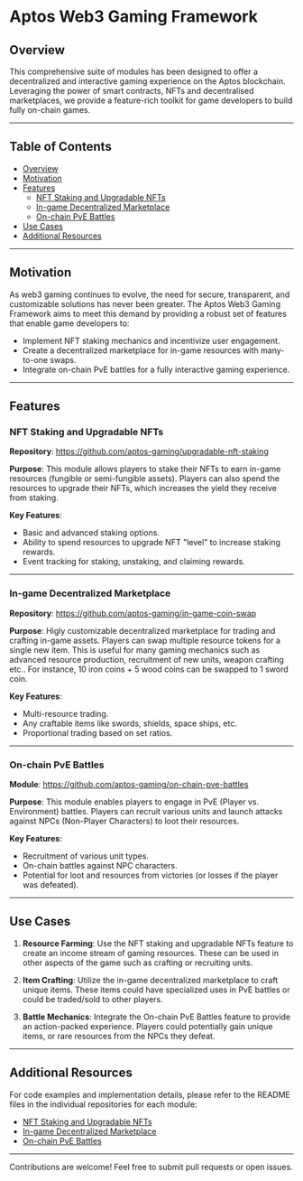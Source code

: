 # Aptos Web3 Gaming Framework

## Overview

This comprehensive suite of modules has been designed to offer a decentralized and interactive gaming experience on the Aptos blockchain. Leveraging the power of smart contracts, NFTs and decentralised marketplaces, we provide a feature-rich toolkit for game developers to build fully on-chain games.

---

## Table of Contents

- [Overview](#overview)
- [Motivation](#motivation)
- [Features](#features)
  - [NFT Staking and Upgradable NFTs](#nft-staking-and-upgradable-nfts)
  - [In-game Decentralized Marketplace](#in-game-decentralized-marketplace)
  - [On-chain PvE Battles](#on-chain-pve-battles)
- [Use Cases](#use-cases)
- [Additional Resources](#additional-resources)

---

## Motivation

As web3 gaming continues to evolve, the need for secure, transparent, and customizable solutions has never been greater. The Aptos Web3 Gaming Framework aims to meet this demand by providing a robust set of features that enable game developers to:

- Implement NFT staking mechanics and incentivize user engagement.
- Create a decentralized marketplace for in-game resources with many-to-one swaps.
- Integrate on-chain PvE battles for a fully interactive gaming experience.

---

## Features

### NFT Staking and Upgradable NFTs

**Repository**: https://github.com/aptos-gaming/upgradable-nft-staking

**Purpose**: This module allows players to stake their NFTs to earn in-game resources (fungible or semi-fungible assets). Players can also spend the resources to upgrade their NFTs, which increases the yield they receive from staking.

**Key Features**:
- Basic and advanced staking options.
- Ability to spend resources to upgrade NFT "level" to increase staking rewards.
- Event tracking for staking, unstaking, and claiming rewards.

---

### In-game Decentralized Marketplace

**Repository**: https://github.com/aptos-gaming/in-game-coin-swap

**Purpose**: Higly customizable decentralized marketplace for trading and crafting in-game assets. Players can swap multiple resource tokens for a single new item. This is useful for many gaming mechanics such as advanced resource production, recruitment of new units, weapon crafting etc.. For instance, 10 iron coins + 5 wood coins can be swapped to 1 sword coin.

**Key Features**:
- Multi-resource trading.
- Any craftable items like swords, shields, space ships, etc.
- Proportional trading based on set ratios.

---

### On-chain PvE Battles

**Module**: https://github.com/aptos-gaming/on-chain-pve-battles

**Purpose**: This module enables players to engage in PvE (Player vs. Environment) battles. Players can recruit various units and launch attacks against NPCs (Non-Player Characters) to loot their resources.

**Key Features**:
- Recruitment of various unit types.
- On-chain battles against NPC characters.
- Potential for loot and resources from victories (or losses if the player was defeated).

---

## Use Cases

1. **Resource Farming**: Use the NFT staking and upgradable NFTs feature to create an income stream of gaming resources. These can be used in other aspects of the game such as crafting or recruiting units.

2. **Item Crafting**: Utilize the in-game decentralized marketplace to craft unique items. These items could have specialized uses in PvE battles or could be traded/sold to other players.

3. **Battle Mechanics**: Integrate the On-chain PvE Battles feature to provide an action-packed experience. Players could potentially gain unique items, or rare resources from the NPCs they defeat.

---

## Additional Resources

For code examples and implementation details, please refer to the README files in the individual repositories for each module:

- [NFT Staking and Upgradable NFTs](https://github.com/aptos-gaming/upgradable-nft-staking)
- [In-game Decentralized Marketplace](https://github.com/aptos-gaming/in-game-coin-swap)
- [On-chain PvE Battles](https://github.com/aptos-gaming/on-chain-pve-battles)

---

Contributions are welcome! Feel free to submit pull requests or open issues.
